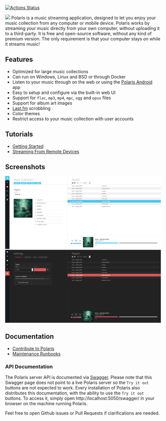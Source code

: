 [![Actions Status](https://github.com/agersant/polaris/workflows/Build/badge.svg)](https://github.com/agersant/polaris/actions)

<img src="res/readme/logo.png?raw=true"/>
Polaris is a music streaming application, designed to let you enjoy your music collection from any computer or mobile device. Polaris works by streaming your music directly from your own computer, without uploading it to a third-party. It is free and open-source software, without any kind of premium version. The only requirement is that your computer stays on while it streams music!

## Features
- Optimized for large music collections
- Can run on Windows, Linux and BSD or through Docker
- Listen to your music through on the web or using the [Polaris Android](https://github.com/agersant/polaris-android) app
- Easy to setup and configure via the built-in web UI
- Support for `flac`, `mp3`, `mp4`, `mpc`, `ogg` and `opus` files
- Support for album art images
- [Last.fm](https://www.last.fm) scrobbling
- Color themes
- Restrict access to your music collection with user accounts

## Tutorials

- [Getting Started](docs/SETUP.md)
- [Streaming From Remote Devices](docs/DDNS.md)

## Screenshots

![Polaris Web UI](res/readme/web_ui.png?raw=true "Polaris Web UI")
![Polaris Web UI Dark Mode](res/readme/dark_mode.png?raw=true "Polaris Web UI")

## Documentation

- [Contribute to Polaris](docs/CONTRIBUTING.md)
- [Maintenance Runbooks](docs/MAINTENANCE.md)

### API Documentation
The Polaris server API is documented via [Swagger](https://agersant.github.io/polaris/swagger). Please note that this Swagger page does not point to a live Polaris server so the `Try it out` buttons are not expected to work.
Every installation of Polaris also distributes this documentation, with the ability to use the `Try it out` buttons. To access it, simply open http://localhost:5050/swagger/ in your browser on the machine running Polaris.

Feel free to open Github issues or Pull Requests if clarifications are needed.
